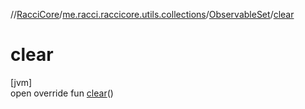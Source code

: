 //[RacciCore](../../../index.md)/[me.racci.raccicore.utils.collections](../index.md)/[ObservableSet](index.md)/[clear](clear.md)

# clear

[jvm]\
open override fun [clear](clear.md)()
